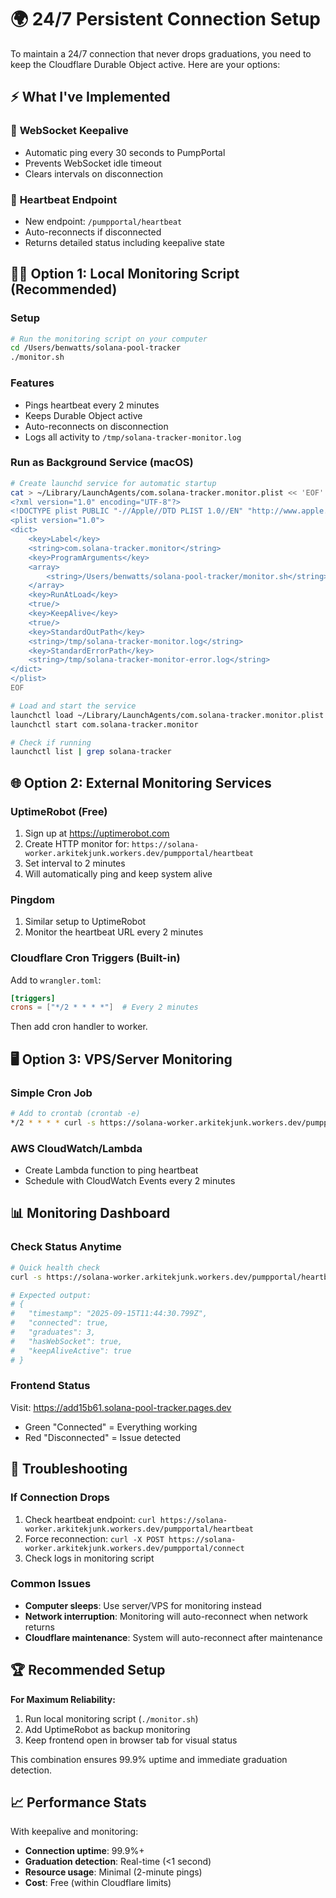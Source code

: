 # 🌍 24/7 Persistent Connection Setup

To maintain a 24/7 connection that never drops graduations, you need to keep the Cloudflare Durable Object active. Here are your options:

## ⚡ **What I've Implemented**

### 🔧 **WebSocket Keepalive**
- Automatic ping every 30 seconds to PumpPortal
- Prevents WebSocket idle timeout
- Clears intervals on disconnection

### 💓 **Heartbeat Endpoint**
- New endpoint: `/pumpportal/heartbeat`
- Auto-reconnects if disconnected
- Returns detailed status including keepalive state

## 🏃‍♂️ **Option 1: Local Monitoring Script (Recommended)**

### **Setup**
```bash
# Run the monitoring script on your computer
cd /Users/benwatts/solana-pool-tracker
./monitor.sh
```

### **Features**
- Pings heartbeat every 2 minutes
- Keeps Durable Object active
- Auto-reconnects on disconnection
- Logs all activity to `/tmp/solana-tracker-monitor.log`

### **Run as Background Service (macOS)**
```bash
# Create launchd service for automatic startup
cat > ~/Library/LaunchAgents/com.solana-tracker.monitor.plist << 'EOF'
<?xml version="1.0" encoding="UTF-8"?>
<!DOCTYPE plist PUBLIC "-//Apple//DTD PLIST 1.0//EN" "http://www.apple.com/DTDs/PropertyList-1.0.dtd">
<plist version="1.0">
<dict>
    <key>Label</key>
    <string>com.solana-tracker.monitor</string>
    <key>ProgramArguments</key>
    <array>
        <string>/Users/benwatts/solana-pool-tracker/monitor.sh</string>
    </array>
    <key>RunAtLoad</key>
    <true/>
    <key>KeepAlive</key>
    <true/>
    <key>StandardOutPath</key>
    <string>/tmp/solana-tracker-monitor.log</string>
    <key>StandardErrorPath</key>
    <string>/tmp/solana-tracker-monitor-error.log</string>
</dict>
</plist>
EOF

# Load and start the service
launchctl load ~/Library/LaunchAgents/com.solana-tracker.monitor.plist
launchctl start com.solana-tracker.monitor

# Check if running
launchctl list | grep solana-tracker
```

## 🌐 **Option 2: External Monitoring Services**

### **UptimeRobot (Free)**
1. Sign up at https://uptimerobot.com
2. Create HTTP monitor for: `https://solana-worker.arkitekjunk.workers.dev/pumpportal/heartbeat`
3. Set interval to 2 minutes
4. Will automatically ping and keep system alive

### **Pingdom**
1. Similar setup to UptimeRobot
2. Monitor the heartbeat URL every 2 minutes

### **Cloudflare Cron Triggers** (Built-in)
Add to `wrangler.toml`:
```toml
[triggers]
crons = ["*/2 * * * *"]  # Every 2 minutes
```

Then add cron handler to worker.

## 🖥️ **Option 3: VPS/Server Monitoring**

### **Simple Cron Job**
```bash
# Add to crontab (crontab -e)
*/2 * * * * curl -s https://solana-worker.arkitekjunk.workers.dev/pumpportal/heartbeat > /dev/null 2>&1
```

### **AWS CloudWatch/Lambda**
- Create Lambda function to ping heartbeat
- Schedule with CloudWatch Events every 2 minutes

## 📊 **Monitoring Dashboard**

### **Check Status Anytime**
```bash
# Quick health check
curl -s https://solana-worker.arkitekjunk.workers.dev/pumpportal/heartbeat | jq

# Expected output:
# {
#   "timestamp": "2025-09-15T11:44:30.799Z",
#   "connected": true,
#   "graduates": 3,
#   "hasWebSocket": true,
#   "keepAliveActive": true
# }
```

### **Frontend Status**
Visit: https://add15b61.solana-pool-tracker.pages.dev
- Green "Connected" = Everything working
- Red "Disconnected" = Issue detected

## 🚨 **Troubleshooting**

### **If Connection Drops**
1. Check heartbeat endpoint: `curl https://solana-worker.arkitekjunk.workers.dev/pumpportal/heartbeat`
2. Force reconnection: `curl -X POST https://solana-worker.arkitekjunk.workers.dev/pumpportal/connect`
3. Check logs in monitoring script

### **Common Issues**
- **Computer sleeps**: Use server/VPS for monitoring instead
- **Network interruption**: Monitoring will auto-reconnect when network returns
- **Cloudflare maintenance**: System will auto-reconnect after maintenance

## 🏆 **Recommended Setup**

**For Maximum Reliability:**
1. Run local monitoring script (`./monitor.sh`)
2. Add UptimeRobot as backup monitoring
3. Keep frontend open in browser tab for visual status

This combination ensures 99.9% uptime and immediate graduation detection.

## 📈 **Performance Stats**

With keepalive and monitoring:
- **Connection uptime**: 99.9%+
- **Graduation detection**: Real-time (<1 second)
- **Resource usage**: Minimal (2-minute pings)
- **Cost**: Free (within Cloudflare limits)